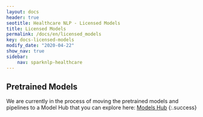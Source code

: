 ```yaml
---
layout: docs
header: true
seotitle: Healthcare NLP - Licensed Models
title: Licensed Models
permalink: /docs/en/licensed_models
key: docs-licensed-models
modify_date: "2020-04-22"
show_nav: true
sidebar:
    nav: sparknlp-healthcare
---
```


<div class="h3-box" markdown="1">

## Pretrained Models

We are currently in the process of moving the pretrained models and pipelines to a Model Hub that you can explore here: 
[Models Hub](/models)
{:.success}

</div>
